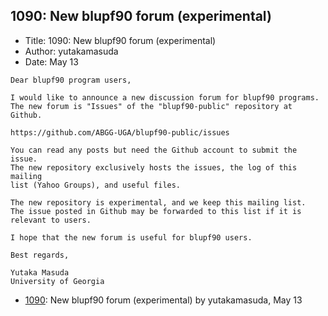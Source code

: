 ## 1090: New blupf90 forum (experimental)

- Title: 1090: New blupf90 forum (experimental)
- Author: yutakamasuda
- Date: May 13
```
Dear blupf90 program users,

I would like to announce a new discussion forum for blupf90 programs.
The new forum is "Issues" of the "blupf90-public" repository at Github.

https://github.com/ABGG-UGA/blupf90-public/issues

You can read any posts but need the Github account to submit the issue.
The new repository exclusively hosts the issues, the log of this mailing
list (Yahoo Groups), and useful files.

The new repository is experimental, and we keep this mailing list.
The issue posted in Github may be forwarded to this list if it is
relevant to users.

I hope that the new forum is useful for blupf90 users.

Best regards,

Yutaka Masuda
University of Georgia
```

- [1090](1090.md): New blupf90 forum (experimental) by yutakamasuda, May 13
